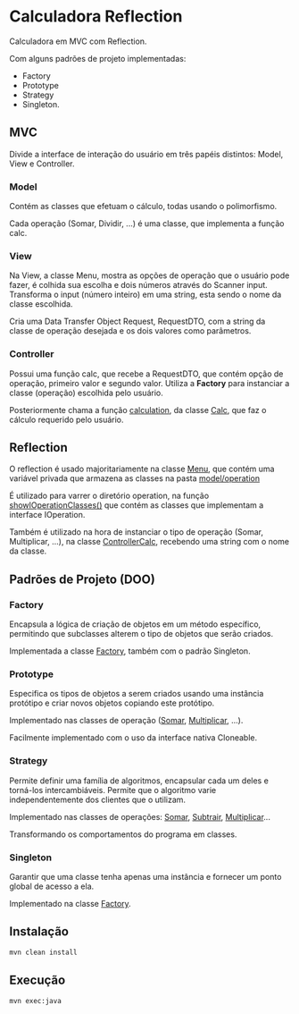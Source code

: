 # Calculadora Reflection

Calculadora em MVC com Reflection. 

Com alguns padrões de projeto implementadas: 
- Factory
- Prototype
- Strategy
- Singleton.

## MVC

Divide a interface de interação do usuário em três papéis distintos: Model, View e Controller.

### Model

Contém as classes que efetuam o cálculo, todas usando o polimorfismo.

Cada operação (Somar, Dividir, ...) é uma classe, que implementa a função calc.

### View

Na View, a classe Menu, mostra as opções de operação que o usuário pode fazer, é colhida sua escolha e dois números através do Scanner input.
  Transforma o input (número inteiro) em uma string, esta sendo o nome da classe escolhida.

Cria uma Data Transfer Object Request, RequestDTO, com a string da classe de operação desejada e os dois valores como parâmetros.

### Controller 

Possui uma função calc, que recebe a RequestDTO, que contém opção de operação, primeiro valor e segundo valor. Utiliza a **Factory** para instanciar a classe (operação) escolhida pelo usuário.

Posteriormente chama a função [calculation](src/main/java/org/example/controller/ControllerCalc.java?#L21), da classe [Calc](./src/main/java/org/example/model/Calc.java), que faz o cálculo requerido pelo usuário.

## Reflection

O reflection é usado majoritariamente na classe [Menu](./src/main/java/org/example/view/Menu.java?#L11), que contém uma variável privada que armazena as classes na pasta [model/operation](./src/main/java/org/example/model/operation)

É utilizado para varrer o diretório operation, na função [showIOperationClasses()](./src/main/java/org/example/view/Menu.java?#L52) que contém as classes que implementam a interface IOperation.

Também é utilizado na hora de instanciar o tipo de operação (Somar, Multiplicar, ...), na classe [ControllerCalc](./src/main/java/org/example/controller/ControllerCalc.java), recebendo uma string com o nome da classe.


## Padrões de Projeto (DOO)

### Factory

Encapsula a lógica de criação de objetos em um método específico, permitindo que subclasses alterem o tipo de objetos que serão criados.

Implementada a classe [Factory](./src/main/java/org/example/factory/Factory.java), também com o padrão Singleton.

### Prototype

Especifica os tipos de objetos a serem criados usando uma instância protótipo e criar novos objetos copiando este protótipo.

Implementado nas classes de operação ([Somar](./src/main/java/org/example/model/operation/Somar.java?#L9), [Multiplicar](./src/main/java/org/example/model/operation/Multiplicar.java?#L9), ...). 

Facilmente implementado com o uso da interface nativa Cloneable.

### Strategy

Permite definir uma família de algoritmos, encapsular cada um deles e torná-los intercambiáveis. Permite que o algoritmo varie independentemente dos clientes que o utilizam.

Implementado nas classes de operações: [Somar](./src/main/java/org/example/model/operation/Somar.java), [Subtrair](./src/main/java/org/example/model/operation/Subtrair.java), [Multiplicar](src/main/java/org/example/model/operation/Multiplicar.java)... 

Transformando os comportamentos do programa em classes.

### Singleton

Garantir que uma classe tenha apenas uma instância e fornecer um ponto global de acesso a ela.

Implementado na classe [Factory](./src/main/java/org/example/factory/Factory.java?#L10).

## Instalação

```bash
mvn clean install
```

## Execução
````bash
mvn exec:java
````
